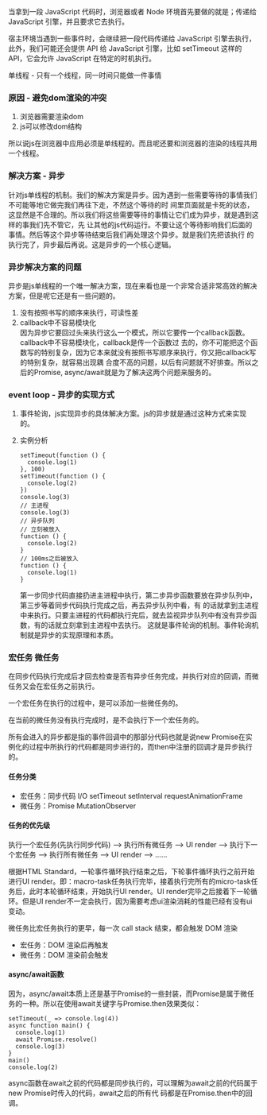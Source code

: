 当拿到一段 JavaScript 代码时，浏览器或者 Node 环境首先要做的就是；传递给 JavaScript 引擎，并且要求它去执行。

宿主环境当遇到一些事件时，会继续把一段代码传递给 JavaScript 引擎去执行，此外，我们可能还会提供 API 给 JavaScript 引擎，比如 setTimeout 这样的 API，它会允许 JavaScript 在特定的时机执行。

单线程 - 只有一个线程，同一时间只能做一件事情

### 原因 - 避免dom渲染的冲突
1. 浏览器需要渲染dom
2. js可以修改dom结构

所以说js在浏览器中应用必须是单线程的。而且呢还要和浏览器的渲染的线程共用一个线程。

### 解决方案 - 异步

  针对js单线程的机制。我们的解决方案是异步。因为遇到一些需要等待的事情我们不可能等地它做完我们再往下走，不然这个等待的时
  间里页面就是卡死的状态，这显然是不合理的。所以我们将这些需要等待的事情让它们成为异步，就是遇到这样的事我们先不管它，先
  让其他的js代码运行。不要让这个等待影响我们后面的事情。然后等这个异步等待结束后我们再处理这个异步。就是我们先把该执行
  的执行完了，异步最后再说。这是异步的一个核心逻辑。

### 异步解决方案的问题

异步是js单线程的一个唯一解决方案，现在来看也是一个非常合适非常高效的解决方案，但是呢它还是有一些问题的。

1. 没有按照书写的顺序来执行，可读性差
2. callback中不容易模块化<br>
  因为异步它要回过头来执行这么一个模式，所以它要传一个callback函数。callback中不容易模块化，callback是传一个函数过
  去的，你不可能把这个函数写的特别复杂，因为它本来就没有按照书写顺序来执行，你又把callback写的特别复杂，就容易出现耦
  合度不高的问题，以后有问题就不好排查。所以之后的Promise, async/await就是为了解决这两个问题来服务的。

### event loop - 异步的实现方式
1. 事件轮询，js实现异步的具体解决方案。js的异步就是通过这种方式来实现的。
2. 实例分析

    ```
    setTimeout(function () {
      console.log(1)
    }, 100)
    setTimeout(function () {
      console.log(2)
    })
    console.log(3)
    // 主进程
    console.log(3)
    // 异步队列
    // 立刻被放入
    function () {
      console.log(2)
    }
    // 100ms之后被放入
    function () {
      console.log(1)
    }
    ```

    第一步同步代码直接扔进主进程中执行，第二步异步函数要放在异步队列中，第三步等着同步代码执行完成之后，再去异步队列中看，有
    的话就拿到主进程中来执行。只要主进程的代码都执行完后，就去监视异步队列中有没有异步函数，有的话就立刻拿到主进程中去执行。
    这就是事件轮询的机制。事件轮询机制就是异步的实现原理和本质。

### 宏任务 微任务
在同步代码执行完成后才回去检查是否有异步任务完成，并执行对应的回调，而微任务又会在宏任务之前执行。

一个宏任务在执行的过程中，是可以添加一些微任务的。

在当前的微任务没有执行完成时，是不会执行下一个宏任务的。

所有会进入的异步都是指的事件回调中的那部分代码也就是说new Promise在实例化的过程中所执行的代码都是同步进行的，而then中注册的回调才是异步执行的。

#### 任务分类
  * 宏任务：同步代码 I/O setTimeout setInterval requestAnimationFrame
  * 微任务：Promise MutationObserver

#### 任务的优先级
执行一个宏任务(先执行同步代码) --> 执行所有微任务 --> UI render --> 执行下一个宏任务 --> 执行所有微任务 --> UI render --> ......

根据HTML Standard，一轮事件循环执行结束之后，下轮事件循环执行之前开始进行UI render。即：macro-task任务执行完毕，接着执行完所有的micro-task任务后，此时本轮循环结束，开始执行UI render。UI render完毕之后接着下一轮循环。但是UI render不一定会执行，因为需要考虑ui渲染消耗的性能已经有没有ui变动。

微任务比宏任务执行的更早，每一次 call stack 结束，都会触发 DOM 渲染
  * 宏任务：DOM 渲染后再触发
  * 微任务：DOM 渲染前会触发

#### async/await函数
因为，async/await本质上还是基于Promise的一些封装，而Promise是属于微任务的一种。所以在使用await关键字与Promise.then效果类似：

```
setTimeout(_ => console.log(4))
async function main() {
  console.log(1)
  await Promise.resolve()
  console.log(3)
}
main()
console.log(2)
```

async函数在await之前的代码都是同步执行的，可以理解为await之前的代码属于new Promise时传入的代码，await之后的所有代
码都是在Promise.then中的回调。
  